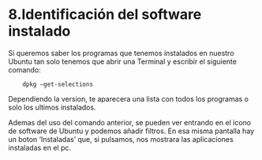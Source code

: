 # 8.Identificación del software instalado

Si queremos saber los programas que tenemos instalados en nuestro Ubuntu tan solo tenemos que abrir una Terminal y escribir el siguiente comando:

		dpkg –get-selections

Dependiendo la version, te aparecera una lista con todos los programas o solo los ultimos instalados.

Ademas del uso del comando anterior, se pueden ver entrando en el icono de software de Ubuntu y podemos añadir filtros. En esa misma pantalla hay un boton ‘Instaladas’ que, si pulsamos, nos mostrara las aplicaciones instaladas en el pc.
